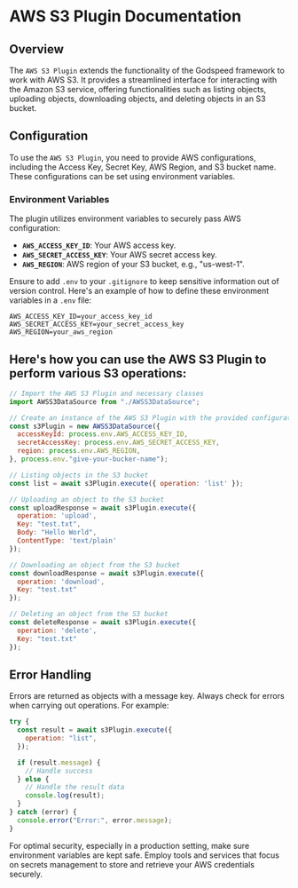 # AWS S3 Plugin Documentation

## Overview

The `AWS S3 Plugin` extends the functionality of the Godspeed framework to work with AWS S3. It provides a streamlined interface for interacting with the Amazon S3 service, offering functionalities such as listing objects, uploading objects, downloading objects, and deleting objects in an S3 bucket.

## Configuration

To use the `AWS S3 Plugin`, you need to provide AWS configurations, including the Access Key, Secret Key, AWS Region, and S3 bucket name. These configurations can be set using environment variables.

### Environment Variables

The plugin utilizes environment variables to securely pass AWS configuration:

- **`AWS_ACCESS_KEY_ID`**: Your AWS access key.
- **`AWS_SECRET_ACCESS_KEY`**: Your AWS secret access key.
- **`AWS_REGION`**: AWS region of your S3 bucket, e.g., "us-west-1".

Ensure to add `.env` to your `.gitignore` to keep sensitive information out of version control. Here's an example of how to define these environment variables in a `.env` file:

```dotenv
AWS_ACCESS_KEY_ID=your_access_key_id
AWS_SECRET_ACCESS_KEY=your_secret_access_key
AWS_REGION=your_aws_region

```

## Here's how you can use the AWS S3 Plugin to perform various S3 operations:

```js
// Import the AWS S3 Plugin and necessary classes
import AWSS3DataSource from "./AWSS3DataSource";

// Create an instance of the AWS S3 Plugin with the provided configurations
const s3Plugin = new AWSS3DataSource({
  accessKeyId: process.env.AWS_ACCESS_KEY_ID,
  secretAccessKey: process.env.AWS_SECRET_ACCESS_KEY,
  region: process.env.AWS_REGION,
}, process.env."give-your-bucker-name");

// Listing objects in the S3 bucket
const list = await s3Plugin.execute({ operation: 'list' });

// Uploading an object to the S3 bucket
const uploadResponse = await s3Plugin.execute({
  operation: 'upload',
  Key: "test.txt",
  Body: "Hello World",
  ContentType: 'text/plain'
});

// Downloading an object from the S3 bucket
const downloadResponse = await s3Plugin.execute({
  operation: 'download',
  Key: "test.txt"
});

// Deleting an object from the S3 bucket
const deleteResponse = await s3Plugin.execute({
  operation: 'delete',
  Key: "test.txt"
});

```

## Error Handling

Errors are returned as objects with a message key. Always check for errors when carrying out operations. For example:

```js
try {
  const result = await s3Plugin.execute({
    operation: "list",
  });

  if (result.message) {
    // Handle success
  } else {
    // Handle the result data
    console.log(result);
  }
} catch (error) {
  console.error("Error:", error.message);
}
```

For optimal security, especially in a production setting, make sure environment variables are kept safe. Employ tools and services that focus on secrets management to store and retrieve your AWS credentials securely.
